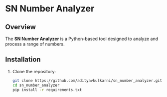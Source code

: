 # SN Number Analyzer

## Overview

The **SN Number Analyzer** is a Python-based tool designed to analyze and process a range of numbers.


## Installation

1. Clone the repository:
   ```bash
   git clone https://github.com/adityavkulkarni/sn_number_analyzer.git
   cd sn_number_analyzer
   pip install -r requirements.txt
